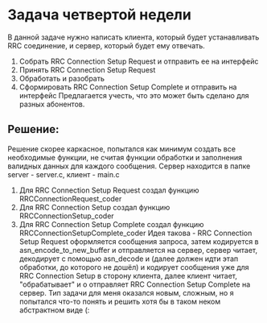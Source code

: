 # Задача четвертой недели

 В данной задаче нужно написать клиента, который будет устанавливать RRC соединение, и сервер, который будет ему отвечать.
1. Собрать RRC Connection Setup Request и отправить ее на интерфейс
2. Принять RRC Connection Setup Request
3. Обработать и разобрать
4. Сформировать RRC Connection Setup Complete и отправить на интерфейс
Предлагается учесть, что это может быть сделано для разных абонентов.

## Решение:

Решение скорее каркасное, попытался как минимум создать все необходимые функции, не считая функции обработки и заполнения валидных данных для каждого сообщения. Cервер находится в папке server - server.c, клиент - main.c
1. Для  RRC Connection Setup Request создал функцию RRCConnectionRequest_coder
2. Для RRC Connection Setup создал функцию RRCConnectionSetup_coder
3. Для RRC Connection Setup Complete создал функцию RRCConnectionSetupComplete_coder
 Идея такова -  RRC Connection Setup Request оформляется сообщения запроса, затем кодируется в asn_encode_to_new_buffer и отправляется на сервер, сервер читает, декодирует с помощью asn_decode и (далее должен идти этап обработки, до которого не дошёл) и кодирует сообщения уже для RRC Connection Setup в сторону клиента, далее клиент читает, "обрабатывает" и о отправляет RRC Connection Setup Complete на сервер. 
Тип задачи для меня оказался новым, сложным, но я попытался что-то понять и решить хотя бы в таком неком абстрактном виде (:

